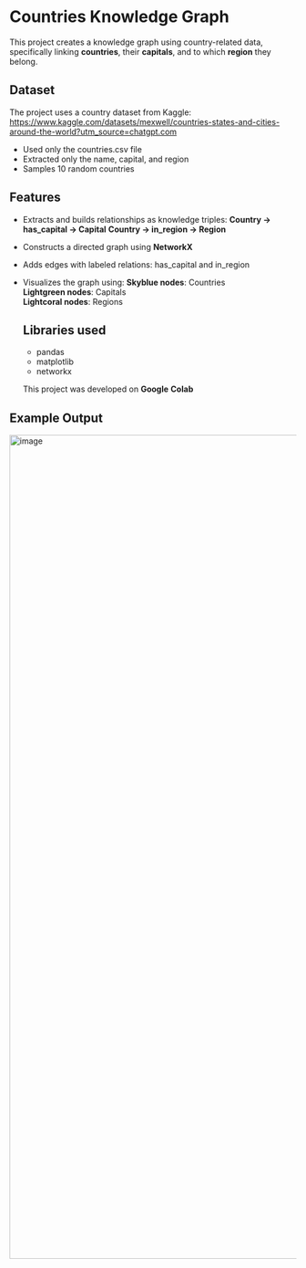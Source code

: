 # Countries Knowledge Graph

This project creates a knowledge graph using country-related data, specifically linking **countries**, their **capitals**, and to which **region** they belong.

## Dataset 
The project uses a country dataset from Kaggle: https://www.kaggle.com/datasets/mexwell/countries-states-and-cities-around-the-world?utm_source=chatgpt.com
- Used only the countries.csv file
- Extracted only the name, capital, and region
- Samples 10 random countries
  

## Features
- Extracts and builds relationships as knowledge triples:
  **Country → has_capital → Capital**
  **Country → in_region → Region**
- Constructs a directed graph using **NetworkX**
- Adds edges with labeled relations: has_capital and in_region
- Visualizes the graph using:
 **Skyblue nodes**: Countries  
 **Lightgreen nodes**: Capitals  
 **Lightcoral nodes**: Regions
  
  ## Libraries used
  - pandas
  - matplotlib
  - networkx

  This project was developed on **Google** **Colab**

## Example Output 
<img width="2020" height="1444" alt="image" src="https://github.com/user-attachments/assets/99aa22b0-5db3-4338-b57e-bc34a3598416" />

